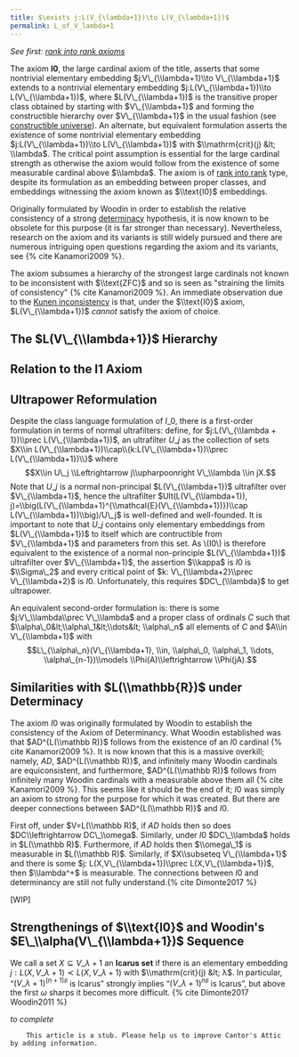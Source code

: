 ```yaml
---
title: $\exists j:L(V_{\lambda+1})\to L(V_{\lambda+1})$
permalink: L_of_V_lambda+1
---
```


*See first: [rank into rank axioms](Rank_into_rank "Rank into rank")*

The axiom **I0**, the large cardinal axiom of the title, asserts that
some nontrivial elementary embedding $j:V\_{\\lambda+1}\\to
V\_{\\lambda+1}$ extends to a nontrivial elementary embedding
$j:L(V\_{\\lambda+1})\\to L(V\_{\\lambda+1})$, where
$L(V\_{\\lambda+1})$ is the transitive proper class obtained by starting
with $V\_{\\lambda+1}$ and forming the constructible hierarchy over
$V\_{\\lambda+1}$ in the usual fashion (see [constructible
universe](Constructible_universe "Constructible universe")).
An alternate, but equivalent formulation asserts the existence of some
nontrivial elementary embedding $j:L(V\_{\\lambda+1})\\to
L(V\_{\\lambda+1})$ with $\\mathrm{crit}(j) &lt; \\lambda$. The critical
point assumption is essential for the large cardinal strength as
otherwise the axiom would follow from the existence of some measurable
cardinal above $\\lambda$. The axiom is of [rank into
rank](Rank_into_rank "Rank into rank")
type, despite its formulation as an embedding between proper classes,
and embeddings witnessing the axiom known as $\\text{I0}$ embeddings.

Originally formulated by Woodin in order to establish the relative
consistency of a strong
<a href="Determinacy" class="mw-redirect" title="Determinacy">determinacy</a>
hypothesis, it is now known to be obsolete for this purpose (it is far
stronger than necessary). Nevertheless, research on the axiom and its
variants is still widely pursued and there are numerous intriguing open
questions regarding the axiom and its variants, see
{% cite Kanamori2009 %}.

The axiom subsumes a hierarchy of the strongest large cardinals not
known to be inconsistent with $\\text{ZFC}$ and so is seen as "straining
the limits of consistency" {% cite Kanamori2009 %}.
An immediate observation due to the [Kunen
inconsistency](Kunen_inconsistency "Kunen inconsistency")
is that, under the $\\text{I0}$ axiom, $L(V\_{\\lambda+1})$ *cannot*
satisfy the axiom of choice.

## The $L(V\_{\\lambda+1})$ Hierarchy

## Relation to the I1 Axiom

## Ultrapower Reformulation

Despite the class language formulation of $I\_0$, there is a first-order
formulation in terms of normal ultrafilters: define, for
$j:L(V\_{\\lambda + 1})\\prec L(V\_{\\lambda+1})$, an ultrafilter $U\_j$
as the collection of sets $X\\in
L(V\_{\\lambda+1})\\cap\\{k:L(V\_{\\lambda+1})\\prec
L(V\_{\\lambda+1})\\}$ where $$X\\in U\_j \\Leftrightarrow
j\\upharpoonright V\_\\lambda \\in jX.$$ Note that $U\_j$ is a normal
non-principal $L(V\_{\\lambda+1})$ ultrafilter over $V\_{\\lambda+1}$,
hence the ultrafilter $Ult(L(V\_{\\lambda+1}),
j)=\\big(L(V\_{\\lambda+1}^{\\mathcal{E}(V\_{\\lambda+1})})\\cap
L(V\_{\\lambda+1})\\big)/U\_j$ is well-defined and well-founded. It is
important to note that $U\_j$ contains only elementary embeddings from
$L(V\_{\\lambda+1})$ to itself which are contructible from
$V\_{\\lambda+1}$ and parameters from this set. As \\(I0\\) is therefore
equivalent to the existence of a normal non-principle
$L(V\_{\\lambda+1})$ ultrafilter over $V\_{\\lambda+1}$, the assertion
$\\kappa$ is $I0$ is $\\Sigma\_2$ and every critical point of $k:
V\_{\\lambda+2}\\prec V\_{\\lambda+2}$ is $I0$. Unfortunately, this
requires $DC\_{\\lambda}$ to get ultrapower.

An equivalent second-order formulation is: there is some
$j:V\_\\lambda\\prec V\_\\lambda$ and a proper class of ordinals $C$
such that $\\alpha\_0&lt;\\alpha\_1&lt;\\dots&lt; \\alpha\_n$ all
elements of $C$ and $A\\in V\_{\\lambda+1}$ with
$$L\_{\\alpha\_n}(V\_{\\lambda+1}, \\in, \\alpha\_0, \\alpha\_1, \\dots,
\\alpha\_{n-1})\\models \\Phi(A)\\leftrightarrow \\Phi(jA).$$

## Similarities with $L(\\mathbb{R})$ under Determinacy

The axiom $I0$ was originally formulated by Woodin to establish the
consistency of the Axiom of Determinancy. What Woodin established was
that $AD^{L(\\mathbb R)}$ follows from the existence of an $I0$ cardinal
{% cite Kanamori2009 %}. It is now known that this
is a massive overkill; namely, $AD$, $AD^{L(\\mathbb R)}$, and
infinitely many Woodin cardinals are equiconsistent, and furthermore,
$AD^{L(\\mathbb R)}$ follows from infinitely many Woodin cardinals with
a measurable above them all
{% cite Kanamori2009 %}. This seems like it should
be the end of it; $I0$ was simply an axiom to strong for the purpose for
which it was created. But there are deeper connections between
$AD^{L(\\mathbb R)}$ and $I0$.

First off, under $V=L(\\mathbb R)$, if $AD$ holds then so does
$DC\\leftrightarrow DC\_\\omega$. Similarly, under $I0$ $DC\_\\lambda$
holds in $L(\\mathbb R)$. Furthermore, if $AD$ holds then $\\omega\_1$
is measurable in $L(\\mathbb R)$. Similarly, if $X\\subseteq
V\_{\\lambda+1}$ and there is some $j: L(X,V\_{\\lambda+1})\\prec
L(X,V\_{\\lambda+1})$, then $\\lambda^+$ is measurable. The connections
between $I0$ and determinancy are still not fully
understand.{% cite Dimonte2017 %}

\[WIP\]

## Strengthenings of $\\text{I0}$ and Woodin's $E\_\\alpha(V\_{\\lambda+1})$ Sequence

We call a set $X ⊆ V\_{λ+1}$ an **Icarus set** if there is an elementary
embedding $j : L(X, V\_{λ+1}) ≺ L(X, V\_{λ+1})$ with $\\mathrm{crit}(j)
&lt; λ$. In particular, “$(V\_{λ+1})^{(n+1)♯}$ is Icarus” strongly
implies “$(V\_{λ+1})^{n♯}$ is Icarus”, but above the first $ω$ sharps it
becomes more
difficult. {% cite Dimonte2017  Woodin2011 %}

*to complete*
  

        This article is a stub. Please help us to improve Cantor's Attic by adding information.


